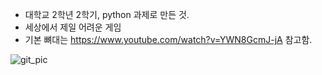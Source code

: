 - 대학교 2학년 2학기, python 과제로 만든 것.
- 세상에서 제일 어려운 게임
- 기본 뼈대는 https://www.youtube.com/watch?v=YWN8GcmJ-jA 참고함.

![git_pic](https://github.com/user-attachments/assets/e0f48ec1-17ac-4b64-994f-7450e9c3b3d8)
